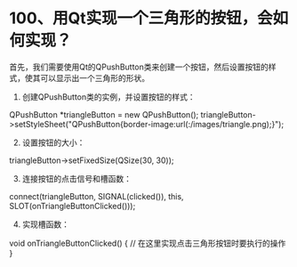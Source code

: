 # 100、用Qt实现一个三角形的按钮，会如何实现？

首先，我们需要使用Qt的QPushButton类来创建一个按钮，然后设置按钮的样式，使其可以显示出一个三角形的形状。

1. 创建QPushButton类的实例，并设置按钮的样式：

QPushButton *triangleButton = new QPushButton();
triangleButton->setStyleSheet("QPushButton{border-image:url(:/images/triangle.png);}");

2. 设置按钮的大小：

triangleButton->setFixedSize(QSize(30, 30));

3. 连接按钮的点击信号和槽函数：

connect(triangleButton, SIGNAL(clicked()), this, SLOT(onTriangleButtonClicked()));

4. 实现槽函数：

void onTriangleButtonClicked()
{
    // 在这里实现点击三角形按钮时要执行的操作
}

